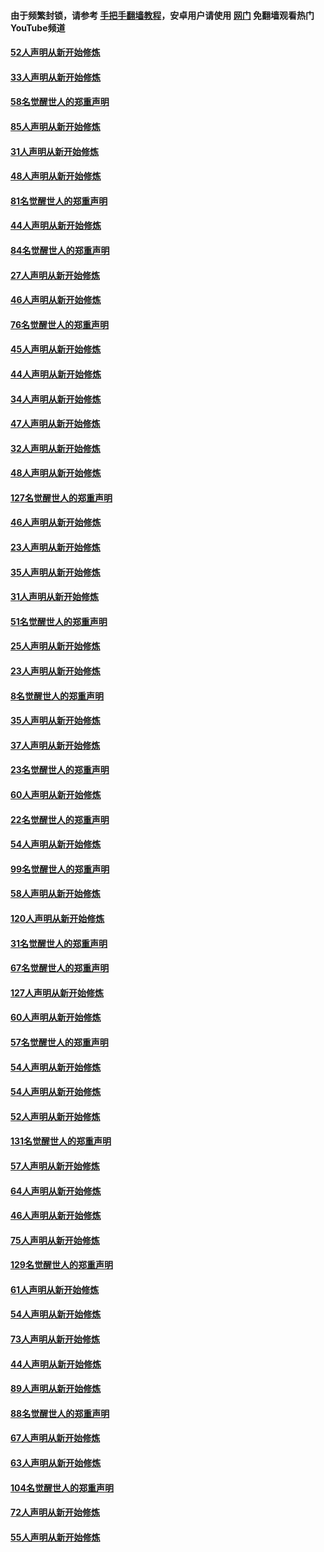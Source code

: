 #### 由于频繁封锁，请参考 [手把手翻墙教程](https://github.com/gfw-breaker/guides/wiki/)，安卓用户请使用 [网门](https://github.com/gfw-breaker/nogfw/blob/master/dl.md?t=03140600) 免翻墙观看热门YouTube频道 

#### [52人声明从新开始修炼](../pages/91/421846.md?t=03140600) 

#### [33人声明从新开始修炼](../pages/91/421804.md?t=03140600) 

#### [58名觉醒世人的郑重声明](../pages/91/421845.md?t=03140600) 

#### [85人声明从新开始修炼](../pages/91/421769.md?t=03140600) 

#### [31人声明从新开始修炼](../pages/91/421763.md?t=03140600) 

#### [48人声明从新开始修炼](../pages/91/421605.md?t=03140600) 

#### [81名觉醒世人的郑重声明](../pages/91/421656.md?t=03140600) 

#### [44人声明从新开始修炼](../pages/91/421544.md?t=03140600) 

#### [84名觉醒世人的郑重声明](../pages/91/421543.md?t=03140600) 

#### [27人声明从新开始修炼](../pages/91/421465.md?t=03140600) 

#### [46人声明从新开始修炼](../pages/91/421454.md?t=03140600) 

#### [76名觉醒世人的郑重声明](../pages/91/421453.md?t=03140600) 

#### [45人声明从新开始修炼](../pages/91/421452.md?t=03140600) 

#### [44人声明从新开始修炼](../pages/91/421422.md?t=03140600) 

#### [34人声明从新开始修炼](../pages/91/421322.md?t=03140600) 

#### [47人声明从新开始修炼](../pages/91/421264.md?t=03140600) 

#### [32人声明从新开始修炼](../pages/91/421225.md?t=03140600) 

#### [48人声明从新开始修炼](../pages/91/421202.md?t=03140600) 

#### [127名觉醒世人的郑重声明](../pages/91/421224.md?t=03140600) 

#### [46人声明从新开始修炼](../pages/91/421203.md?t=03140600) 

#### [23人声明从新开始修炼](../pages/91/421138.md?t=03140600) 

#### [35人声明从新开始修炼](../pages/91/421122.md?t=03140600) 

#### [31人声明从新开始修炼](../pages/91/421081.md?t=03140600) 

#### [51名觉醒世人的郑重声明](../pages/91/421080.md?t=03140600) 

#### [25人声明从新开始修炼](../pages/91/421020.md?t=03140600) 

#### [23人声明从新开始修炼](../pages/91/420884.md?t=03140600) 

#### [8名觉醒世人的郑重声明](../pages/91/420883.md?t=03140600) 

#### [35人声明从新开始修炼](../pages/91/420809.md?t=03140600) 

#### [37人声明从新开始修炼](../pages/91/420766.md?t=03140600) 

#### [23名觉醒世人的郑重声明](../pages/91/420765.md?t=03140600) 

#### [60人声明从新开始修炼](../pages/91/420727.md?t=03140600) 

#### [22名觉醒世人的郑重声明](../pages/91/420726.md?t=03140600) 

#### [54人声明从新开始修炼](../pages/91/420529.md?t=03140600) 

#### [99名觉醒世人的郑重声明](../pages/91/420528.md?t=03140600) 

#### [58人声明从新开始修炼](../pages/91/420198.md?t=03140600) 

#### [120人声明从新开始修炼](../pages/91/420141.md?t=03140600) 

#### [31名觉醒世人的郑重声明](../pages/91/420197.md?t=03140600) 

#### [67名觉醒世人的郑重声明](../pages/91/420140.md?t=03140600) 

#### [127人声明从新开始修炼](../pages/91/420082.md?t=03140600) 

#### [60人声明从新开始修炼](../pages/91/420081.md?t=03140600) 

#### [57名觉醒世人的郑重声明](../pages/91/420080.md?t=03140600) 

#### [54人声明从新开始修炼](../pages/91/419533.md?t=03140600) 

#### [54人声明从新开始修炼](../pages/91/419532.md?t=03140600) 

#### [52人声明从新开始修炼](../pages/91/419531.md?t=03140600) 

#### [131名觉醒世人的郑重声明](../pages/91/419530.md?t=03140600) 

#### [57人声明从新开始修炼](../pages/91/419430.md?t=03140600) 

#### [64人声明从新开始修炼](../pages/91/419429.md?t=03140600) 

#### [46人声明从新开始修炼](../pages/91/419428.md?t=03140600) 

#### [75人声明从新开始修炼](../pages/91/419427.md?t=03140600) 

#### [129名觉醒世人的郑重声明](../pages/91/419426.md?t=03140600) 

#### [61人声明从新开始修炼](../pages/91/419198.md?t=03140600) 

#### [54人声明从新开始修炼](../pages/91/419197.md?t=03140600) 

#### [73人声明从新开始修炼](../pages/91/419196.md?t=03140600) 

#### [44人声明从新开始修炼](../pages/91/419075.md?t=03140600) 

#### [89人声明从新开始修炼](../pages/91/419074.md?t=03140600) 

#### [88名觉醒世人的郑重声明](../pages/91/419195.md?t=03140600) 

#### [67人声明从新开始修炼](../pages/91/419073.md?t=03140600) 

#### [63人声明从新开始修炼](../pages/91/419072.md?t=03140600) 

#### [104名觉醒世人的郑重声明](../pages/91/419071.md?t=03140600) 

#### [72人声明从新开始修炼](../pages/91/418902.md?t=03140600) 

#### [55人声明从新开始修炼](../pages/91/418901.md?t=03140600) 

